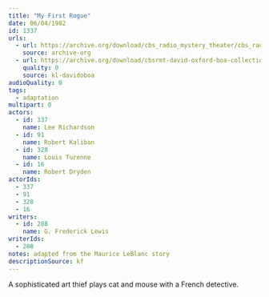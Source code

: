 ```yaml
---
title: "My First Rogue"
date: 06/04/1982
id: 1337
urls: 
  - url: https://archive.org/download/cbs_radio_mystery_theater/cbs_radio_mystery_theater-1301-1350.zip/cbs_radio_mystery_theater-1301-1350%2Fcbsrmt_1337_my_first_rogue.mp3
    source: archive-org
  - url: https://archive.org/download/cbsrmt-david-oxford-boa-collection/CBSRMT-820604-1337-My-First-Rogue-(128-48)_WBBM-JE-{BoA}.mp3
    quality: 0
    source: kl-davidoboa
audioQuality: 0
tags: 
  - adaptation
multipart: 0
actors:  
  - id: 337
    name: Lee Richardson  
  - id: 91
    name: Robert Kaliban  
  - id: 328
    name: Louis Turenne  
  - id: 16
    name: Robert Dryden
actorIds:  
  - 337  
  - 91  
  - 328  
  - 16
writers:  
  - id: 288
    name: G. Frederick Lewis
writerIds:  
  - 288
notes: adapted from the Maurice LeBlanc story
descriptionSource: kf
---
```

A sophisticated art thief plays cat and mouse with a French detective.